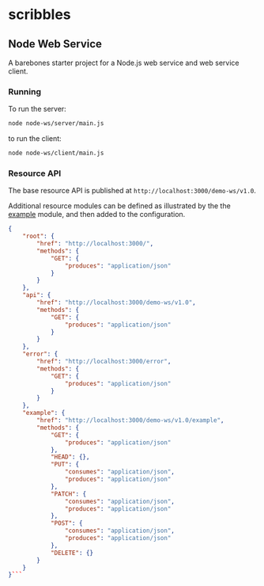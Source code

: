 # scribbles

## Node Web Service

A barebones starter project for a Node.js web service and web service client.

### Running

To run the server:

```sh
node node-ws/server/main.js
```
to run the client:

```sh
node node-ws/client/main.js
```

### Resource API

The base resource API is published at `http://localhost:3000/demo-ws/v1.0`.

Additional resource modules can be defined as illustrated by the the [example](./node-ws/server/resources/example.js)
module, and then added to the configuration.

```json
{
    "root": {
        "href": "http://localhost:3000/",
        "methods": {
            "GET": {
                "produces": "application/json"
            }
        }
    },
    "api": {
        "href": "http://localhost:3000/demo-ws/v1.0",
        "methods": {
            "GET": {
                "produces": "application/json"
            }
        }
    },
    "error": {
        "href": "http://localhost:3000/error",
        "methods": {
            "GET": {
                "produces": "application/json"
            }
        }
    },
    "example": {
        "href": "http://localhost:3000/demo-ws/v1.0/example",
        "methods": {
            "GET": {
                "produces": "application/json"
            },
            "HEAD": {},
            "PUT": {
                "consumes": "application/json",
                "produces": "application/json"
            },
            "PATCH": {
                "consumes": "application/json",
                "produces": "application/json"
            },
            "POST": {
                "consumes": "application/json",
                "produces": "application/json"
            },
            "DELETE": {}
        }
    }
}```

